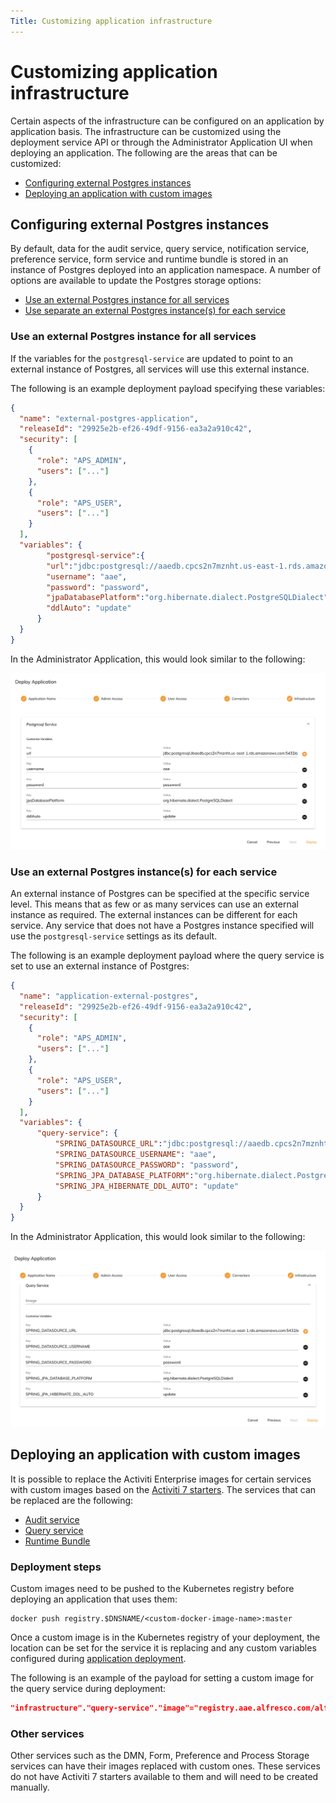 ```yaml
---
Title: Customizing application infrastructure
---
```


# Customizing application infrastructure
Certain aspects of the infrastructure can be configured on an application by application basis. The infrastructure can be customized using the deployment service API or through the Administrator Application UI when deploying an application. The following are the areas that can be customized: 

* [Configuring external Postgres instances](#configuring-external-postgres-instances)
* [Deploying an application with custom images](#deploying-an-application-with-custom-images)

## Configuring external Postgres instances
By default, data for the audit service, query service, notification service, preference service, form service and runtime bundle is stored in an instance of Postgres deployed into an application namespace. A number of options are available to update the Postgres storage options: 

* [Use an external Postgres instance for all services](#use-an-external-postgres-instance-for-all-services)
* [Use separate an external Postgres instance(s) for each service](#use-an-external-postgres-instance(s)-for-each-service)

### Use an external Postgres instance for all services
If the variables for the `postgresql-service` are updated to point to an external instance of Postgres, all services will use this external instance. 

The following is an example deployment payload specifying these variables:

```json
{
  "name": "external-postgres-application",
  "releaseId": "29925e2b-ef26-49df-9156-ea3a2a910c42",
  "security": [
    {
      "role": "APS_ADMIN",
      "users": ["..."]
    },
    {
      "role": "APS_USER",
      "users": ["..."]
    }
  ],
  "variables": {
	    "postgresql-service":{
        "url":"jdbc:postgresql://aaedb.cpcs2n7mznht.us-east-1.rds.amazonaws.com:5432/aaedb",
        "username": "aae",
        "password": "password",
        "jpaDatabasePlatform":"org.hibernate.dialect.PostgreSQLDialect",
        "ddlAuto": "update"
      }
  }
}
```

In the Administrator Application, this would look similar to the following: 

![Example external Postgres deployment variables](../../images/deploy-postgres-external.png)

### Use an external Postgres instance(s) for each service
An external instance of Postgres can be specified at the specific service level. This means that as few or as many services can use an external instance as required. The external instances can be different for each service. Any service that does not have a Postgres instance specified will use the `postgresql-service` settings as its default. 

The following is an example deployment payload where the query service is set to use an external instance of Postgres: 

```json
{
  "name": "application-external-postgres",
  "releaseId": "29925e2b-ef26-49df-9156-ea3a2a910c42",
  "security": [
    {
      "role": "APS_ADMIN",
      "users": ["..."]
    },
    {
      "role": "APS_USER",
      "users": ["..."]
    }
  ],
  "variables": {
	  "query-service": {
		  "SPRING_DATASOURCE_URL":"jdbc:postgresql://aaedb.cpcs2n7mznht.us-east-1.rds.amazonaws.com:5432/apsdb",
		  "SPRING_DATASOURCE_USERNAME": "aae",
		  "SPRING_DATASOURCE_PASSWORD": "password",
		  "SPRING_JPA_DATABASE_PLATFORM":"org.hibernate.dialect.PostgreSQLDialect",
		  "SPRING_JPA_HIBERNATE_DDL_AUTO": "update"
	  }
  }
}
```

In the Administrator Application, this would look similar to the following:

![Example external Postgres deployment variables for the query service](../../images/deploy-postgres-query.png)

## Deploying an application with custom images
It is possible to replace the Activiti Enterprise images for certain services with custom images based on the [Activiti 7 starters](http://www.activiti.org/). The services that can be replaced are the following:

* [Audit service](https://github.com/Activiti/activiti-cloud-audit-service)
* [Query service](https://github.com/Activiti/activiti-cloud-query-service)
* [Runtime Bundle](https://github.com/Activiti/activiti-cloud-runtime-bundle-service)

### Deployment steps
Custom images need to be pushed to the Kubernetes registry before deploying an application that uses them:

```
docker push registry.$DNSNAME/<custom-docker-image-name>:master
```

Once a custom image is in the Kubernetes registry of your deployment, the location can be set for the service it is replacing and any custom variables configured during [application deployment](../admin-deploy/README.md#deployment-steps).

The following is an example of the payload for setting a custom image for the query service during deployment: 

```json
"infrastructure"."query-service"."image"="registry.aae.alfresco.com/alfresco/custom-query-service:latest"
```

### Other services
Other services such as the DMN, Form, Preference and Process Storage services can have their images replaced with custom ones. These services do not have Activiti 7 starters available to them and will need to be created manually. 
